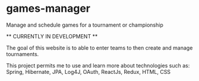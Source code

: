# games-manager
Manage and schedule games for a tournament or championship


** CURRENTLY IN DEVELOPMENT **

The goal of this website is to able to enter teams to then create and manage tournaments.

This project permits me to use and learn more about technologies such as: 
Spring, Hibernate, JPA, Log4J, OAuth, ReactJs, Redux, HTML, CSS
